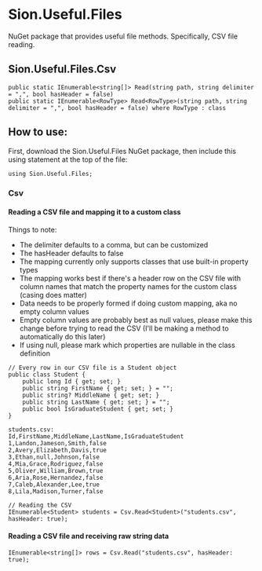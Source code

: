 # Sion.Useful.Files

NuGet package that provides useful file methods. Specifically, CSV file reading.

## Sion.Useful.Files.Csv

```
public static IEnumerable<string[]> Read(string path, string delimiter = ",", bool hasHeader = false)
public static IEnumerable<RowType> Read<RowType>(string path, string delimiter = ",", bool hasHeader = false) where RowType : class
```

## How to use:

First, download the Sion.Useful.Files NuGet package, then include this using statement at the top of the file:

```
using Sion.Useful.Files;
```

### Csv

#### Reading a CSV file and mapping it to a custom class

Things to note: 

- The delimiter defaults to a comma, but can be customized
- The hasHeader defaults to false
- The mapping currently only supports classes that use built-in property types
- The mapping works best if there's a header row on the CSV file with column names that match the property names for the custom class (casing does matter)
- Data needs to be properly formed if doing custom mapping, aka no empty column values
- Empty column values are probably best as null values, please make this change before trying to read the CSV (I'll be making a method to automatically do this later)
- If using null, please mark which properties are nullable in the class definition

```
// Every row in our CSV file is a Student object
public class Student {
	public long Id { get; set; }
	public string FirstName { get; set; } = "";
	public string? MiddleName { get; set; }
	public string LastName { get; set; } = "";
	public bool IsGraduateStudent { get; set; }
}
```

```
students.csv:
Id,FirstName,MiddleName,LastName,IsGraduateStudent
1,Landon,Jameson,Smith,false
2,Avery,Elizabeth,Davis,true
3,Ethan,null,Johnson,false
4,Mia,Grace,Rodriguez,false
5,Oliver,William,Brown,true
6,Aria,Rose,Hernandez,false
7,Caleb,Alexander,Lee,true
8,Lila,Madison,Turner,false
```

```
// Reading the CSV
IEnumerable<Student> students = Csv.Read<Student>("students.csv", hasHeader: true);
```

#### Reading a CSV file and receiving raw string data

```
IEnumerable<string[]> rows = Csv.Read("students.csv", hasHeader: true);
```
